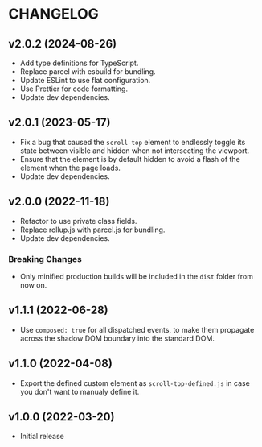 # CHANGELOG

## v2.0.2 (2024-08-26)

- Add type definitions for TypeScript.
- Replace parcel with esbuild for bundling.
- Update ESLint to use flat configuration.
- Use Prettier for code formatting.
- Update dev dependencies.

## v2.0.1 (2023-05-17)

- Fix a bug that caused the `scroll-top` element to endlessly toggle its state between visible and hidden when not intersecting the viewport.
- Ensure that the element is by default hidden to avoid a flash of the element when the page loads.
- Update dev dependencies.

## v2.0.0 (2022-11-18)

- Refactor to use private class fields.
- Replace rollup.js with parcel.js for bundling.
- Update dev dependencies.

### Breaking Changes

- Only minified production builds will be included in the `dist` folder from now on.

## v1.1.1 (2022-06-28)

- Use `composed: true` for all dispatched events, to make them propagate across the shadow DOM boundary into the standard DOM.

## v1.1.0 (2022-04-08)

- Export the defined custom element as `scroll-top-defined.js` in case you don't want to manualy define it.

## v1.0.0 (2022-03-20)

- Initial release
